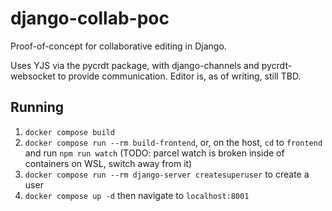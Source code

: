 # django-collab-poc

Proof-of-concept for collaborative editing in Django.

Uses YJS via the pycrdt package, with django-channels and pycrdt-websocket to provide communication.
Editor is, as of writing, still TBD.

## Running

1. `docker compose build`
2. `docker compose run --rm build-frontend`, or, on the host, `cd` to `frontend` and run `npm run watch`
   (TODO: parcel watch is broken inside of containers on WSL, switch away from it)
3. `docker compose run --rm django-server createsuperuser` to create a user
4. `docker compose up -d` then navigate to `localhost:8001`
